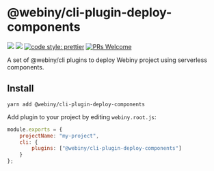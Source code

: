 # @webiny/cli-plugin-deploy-components
[![](https://img.shields.io/npm/dw/@webiny/cli-plugin-deploy-components.svg)](https://www.npmjs.com/package/@webiny/cli-plugin-deploy-components) 
[![](https://img.shields.io/npm/v/@webiny/cli-plugin-deploy-components.svg)](https://www.npmjs.com/package/@webiny/cli-plugin-deploy-components)
[![code style: prettier](https://img.shields.io/badge/code_style-prettier-ff69b4.svg?style=flat-square)](https://github.com/prettier/prettier)
[![PRs Welcome](https://img.shields.io/badge/PRs-welcome-brightgreen.svg?style=flat-square)](http://makeapullrequest.com)

A set of @webiny/cli plugins to deploy Webiny project using serverless components.
   
## Install
```
yarn add @webiny/cli-plugin-deploy-components
```

Add plugin to your project by editing `webiny.root.js`:

```js
module.exports = {
    projectName: "my-project",
    cli: {
        plugins: ["@webiny/cli-plugin-deploy-components"]
    }
};
```